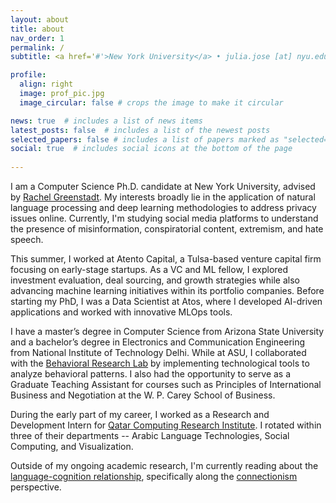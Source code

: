 ```yaml
---
layout: about
title: about
nav_order: 1
permalink: /
subtitle: <a href='#'>New York University</a> • julia.jose [at] nyu.edu

profile:
  align: right
  image: prof_pic.jpg
  image_circular: false # crops the image to make it circular

news: true  # includes a list of news items
latest_posts: false  # includes a list of the newest posts
selected_papers: false # includes a list of papers marked as "selected={true}"
social: true  # includes social icons at the bottom of the page
  
---
```


I am a Computer Science Ph.D. candidate at New York University, advised by [Rachel Greenstadt](https://engineering.nyu.edu/faculty/rachel-greenstadt). My interests broadly lie in the application of natural language processing and deep learning methodologies to address privacy issues online. Currently, I'm studying social media platforms to understand the presence of misinformation, conspiratorial content, extremism, and hate speech.

This summer, I worked at Atento Capital, a Tulsa-based venture capital firm focusing on early-stage startups. As a VC and ML fellow, I explored investment evaluation, deal sourcing, and growth strategies while also advancing machine learning initiatives within its portfolio companies. Before starting my PhD, I was a Data Scientist at Atos, where I developed AI-driven applications and worked with innovative MLOps tools.

I have a master’s degree in Computer Science from Arizona State University and a bachelor’s degree in Electronics and Communication Engineering from National Institute of Technology Delhi. While at ASU, I collaborated with the [Behavioral Research Lab](https://wpcarey.asu.edu/marketing-degrees/research-lab) by implementing technological tools to analyze behavioral patterns. I also had the opportunity to serve as a Graduate Teaching Assistant for courses such as Principles of International Business and Negotiation at the W. P. Carey School of Business.

During the early part of my career, I worked as a Research and Development Intern for [Qatar Computing Research Institute](https://www.hbku.edu.qa/en/qcri/about). I rotated within three of their departments -- Arabic Language Technologies, Social Computing, and Visualization.

Outside of my ongoing academic research, I'm currently reading about the [language-cognition relationship](https://www.bu.edu/psych/charris/papers/Encyclopedia.pdf), specifically along the [connectionism](https://seop.illc.uva.nl/entries/connectionism/) perspective. 


